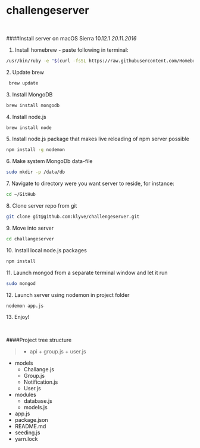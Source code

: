 # challengeserver

&nbsp;

####Install server on macOS Sierra 10.12.1
*20.11.2016*

1. Install homebrew - paste following in terminal:

```bash
/usr/bin/ruby -e "$(curl -fsSL https://raw.githubusercontent.com/Homebrew/install/master/install)"
```

2\. Update brew
```bash
 brew update
```

3\. Install MongoDB
```bash
brew install mongodb
```

4\. Install node.js
```bash
brew install node
```

5\. Install node.js package that makes live reloading of npm server possible
```bash
npm install -g nodemon
```

6\. Make system MongoDb data-file
```bash
sudo mkdir -p /data/db
```

7\. Navigate to directory were you want server to reside, for instance:
```bash
cd ~/GitHub
```

8\. Clone server repo from git
```bash
git clone git@github.com:klyve/challengeserver.git
```

9\. Move into server
```bash
cd challangeserver
```

10\. Install local node.js packages
```bash
npm install
```

11\. Launch mongod from a separate terminal window and let it run
```bash
sudo mongod
```

12\. Launch server using nodemon in project folder
```bash
nodemon app.js
```

13\. Enjoy!

&nbsp;

####Project tree structure

>- api
    + group.js
    + user.js
- models
    + Challange.js
    + Group.js
    + Notification.js
    + User.js
- modules
    + database.js
    + models.js
- app.js
- package.json
- README.md
- seeding.js
- yarn.lock
